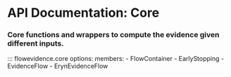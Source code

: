 # API Documentation: Core

### Core functions and wrappers to compute the evidence given different inputs.

::: flowevidence.core
    options:
            members:
                - FlowContainer
                - EarlyStopping
                - EvidenceFlow
                - ErynEvidenceFlow
